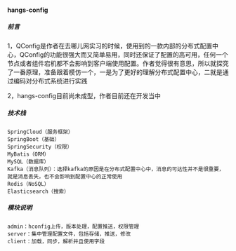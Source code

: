 #### hangs-config

##### 前言
1，QConfig是作者在去哪儿网实习的时候，使用到的一款内部的分布式配置中心，QConfig的功能很强大而又简单易用，同时还保证了配置的高可用，任何一个节点或者组件宕机都不会影响到客户端使用配置。作者觉得很有意思，所以就探究了一番原理，准备跟着模仿一个，一是为了更好的理解分布式配置中心，二就是通过编码对分布式系统进行实践

2，hangs-config目前尚未成型，作者目前还在开发当中

##### 技术栈
```
SpringCloud（服务框架）
SpringBoot（基础）
SpringSecurity（权限）
MyBatis（ORM）
MySQL（数据库）
Kafka（消息队列）：选择kafka的原因是在分布式配置中心中，消息的可达性并不是很重要，就是消息丢失，也不会影响到配置中心的正常使用
Redis（NoSQL）
Elasticsearch（搜索）
```

##### 模块说明
```
admin：hconfig上传，版本处理，配置推送，权限管理
server：集中管理配置文件，包括存储，推送，修改
client：加载，同步，解析并且使用字段
```
  
